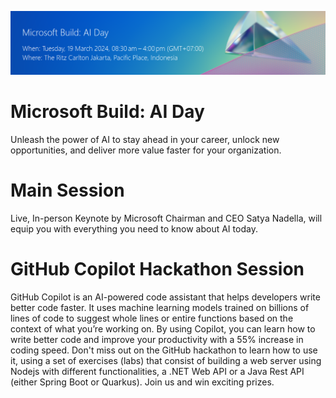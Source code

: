 [![banner](https://raw.githubusercontent.com/GitHub-Nawatech-Lab/.github/main/assets/ai-build-day-indonesia-banner.png)](https://msevents.microsoft.com/event?id=3694549383%20)

# Microsoft Build: AI Day

Unleash the power of AI to stay ahead in your career, unlock new opportunities, and deliver more value faster for your organization.

# Main Session
Live, In-person Keynote by Microsoft Chairman and CEO Satya Nadella, will equip you with everything you need to know about AI today.

# GitHub Copilot Hackathon Session
GitHub Copilot is an AI-powered code assistant that helps developers write better code faster. It uses machine learning models trained on billions of lines of code to suggest whole lines or entire functions based on the context of what you’re working on. By using Copilot, you can learn how to write better code and improve your productivity with a 55% increase in coding speed.
Don't miss out on the GitHub hackathon to learn how to use it, using a set of exercises (labs) that consist of building a web server using Nodejs with different functionalities, a .NET Web API or a Java Rest API (either Spring Boot or Quarkus). Join us and win exciting prizes.
